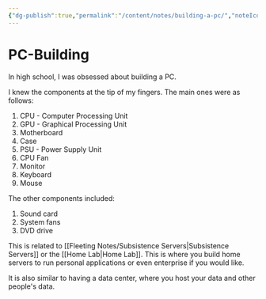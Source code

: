 ```yaml
---
{"dg-publish":true,"permalink":"/content/notes/building-a-pc/","noteIcon":""}
---
```


# PC-Building

In high school, I was obsessed about building a PC.

I knew the components at the tip of my fingers. The main ones were as follows:
1. CPU - Computer Processing Unit
2. GPU - Graphical Processing Unit
3. Motherboard
4. Case
5. PSU - Power Supply Unit
6. CPU Fan
7. Monitor
8. Keyboard
9. Mouse

The other components included:
1. Sound card
2. System fans
3. DVD drive

This is related to [[Fleeting Notes/Subsistence Servers\|Subsistence Servers]] or the [[Home Lab\|Home Lab]]. This is where you build home servers to run personal applications or even enterprise if you would like.

It is also similar to having a data center, where you host your data and other people's data.